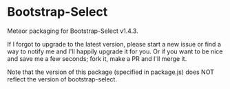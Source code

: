 Bootstrap-Select
================

Meteor packaging for Bootstrap-Select v1.4.3.

If I forgot to upgrade to the latest version, please start a new issue
or find a way to notify me and I'll happily upgrade it for you. Or if you want
to be nice and save me a few seconds; fork it, make a PR and I'll merge it.

Note that the version of this package (specified in package.js) does NOT reflect
the version of bootstrap-select.

